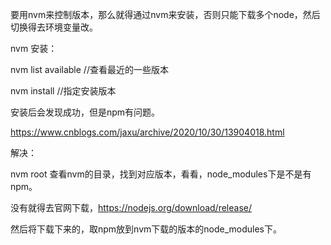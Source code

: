 要用nvm来控制版本，那么就得通过nvm来安装，否则只能下载多个node，然后切换得去环境变量改。

nvm 安装：

 nvm list available  //查看最近的一些版本

nvm install <version> //指定安装版本

安装后会发现成功，但是npm有问题。

https://www.cnblogs.com/jaxu/archive/2020/10/30/13904018.html

解决：

nvm root 查看nvm的目录，找到对应版本，看看，node_modules下是不是有npm。

没有就得去官网下载，https://nodejs.org/download/release/

然后将下载下来的，取npm放到nvm下载的版本的node_modules下。
